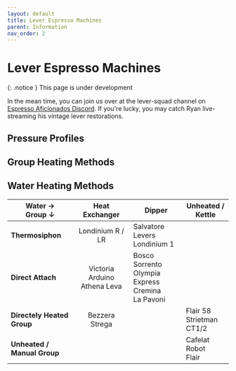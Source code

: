 ```yaml
---
layout: default
title: Lever Espresso Machines
parent: Information
nav_order: 2
---
```


# Lever Espresso Machines

{: .notice } 
This page is under development

In the mean time, you can join us over at the lever-squad channel on [Espresso Aficionados Discord](https://discord.gg/espresso). If you're lucky, you may catch Ryan live-streaming his vintage lever restorations. 

## Pressure Profiles

## Group Heating Methods

## Water Heating Methods


| Water →<br/>Group ↓         |        Heat Exchanger        | Dipper                                                     | Unheated / Kettle             |
|-----------------------------|:----------------------------:|------------------------------------------------------------|-------------------------------|
| **Thermosiphon**            | Londinium R / LR             | Salvatore Levers<br/> Londinium 1                          |                               |
| **Direct Attach**           | Victoria Arduino Athena Leva | Bosco Sorrento<br/> Olympia Express Cremina<br/> La Pavoni |                               |
| **Directely Heated Group**  | Bezzera Strega               |                                                            | Flair 58<br/> Strietman CT1/2 |
| **Unheated / Manual Group** |                              |                                                            | Cafelat Robot<br/> Flair<br/> |

